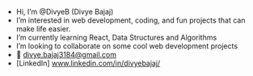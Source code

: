 - Hi, I’m @DivyeB (Divye Bajaj)
- I’m interested in web development, coding, and fun projects that can make life easier.
- I’m currently learning React, Data Structures and Algorithms
- I’m looking to collaborate on some cool web development projects
- 📧 divye.bajaj3184@gmail.com
- [LinkedIn] www.linkedin.com/in/divyebajaj/

<!---
DivyeB/DivyeB is a ✨ special ✨ repository because its `README.md` (this file) appears on your GitHub profile.
You can click the Preview link to take a look at your changes.
--->
